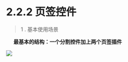 # 2.2.2 页签控件

> 1 . 基本使用场景

&nbsp;&nbsp;&nbsp;&nbsp; **最基本的结构：一个分割控件加上两个页签插件**

![](http://pc1pao5ui.bkt.clouddn.com/20180724035608.jpg)